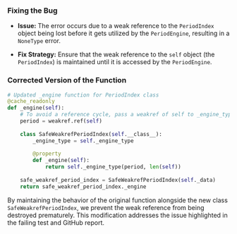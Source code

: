 ### Fixing the Bug

- **Issue:** The error occurs due to a weak reference to the `PeriodIndex` object being lost before it gets utilized by the `PeriodEngine`, resulting in a `NoneType` error.
  
- **Fix Strategy:** Ensure that the weak reference to the `self` object (the `PeriodIndex`) is maintained until it is accessed by the `PeriodEngine`.

### Corrected Version of the Function
```python
# Updated _engine function for PeriodIndex class
@cache_readonly
def _engine(self):
    # To avoid a reference cycle, pass a weakref of self to _engine_type.
    period = weakref.ref(self)
    
    class SafeWeakrefPeriodIndex(self.__class__):
        _engine_type = self._engine_type
        
        @property
        def _engine(self):
            return self._engine_type(period, len(self))
    
    safe_weakref_period_index = SafeWeakrefPeriodIndex(self._data)
    return safe_weakref_period_index._engine
```

By maintaining the behavior of the original function alongside the new class `SafeWeakrefPeriodIndex`, we prevent the weak reference from being destroyed prematurely. This modification addresses the issue highlighted in the failing test and GitHub report.